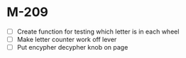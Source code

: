 # M-209
 - [ ] Create function for testing which letter is in each wheel
 - [ ] Make letter counter work off lever
 - [ ] Put encypher decypher knob on page